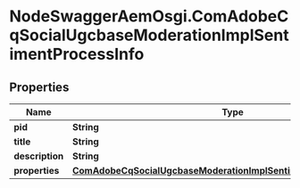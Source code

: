 # NodeSwaggerAemOsgi.ComAdobeCqSocialUgcbaseModerationImplSentimentProcessInfo

## Properties

Name | Type | Description | Notes
------------ | ------------- | ------------- | -------------
**pid** | **String** |  | [optional] 
**title** | **String** |  | [optional] 
**description** | **String** |  | [optional] 
**properties** | [**ComAdobeCqSocialUgcbaseModerationImplSentimentProcessProperties**](ComAdobeCqSocialUgcbaseModerationImplSentimentProcessProperties.md) |  | [optional] 


